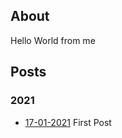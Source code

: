## About

Hello World from me

## Posts

### 2021
- [17-01-2021](https://boncheff.github.io/posts/20211701) First Post
